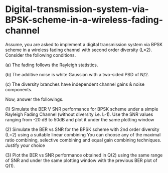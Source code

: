 # Digital-transmission-system-via-BPSK-scheme-in-a-wireless-fading-channel



Assume, you are asked to implement a digital transmission system via BPSK scheme in a wireless fading channel with second order diversity (L=2). Consider the following conditions.

(a) The fading follows the Rayleigh statistics.

(b) The additive noise is white Gaussian with a two-sided PSD of N/2.

(c) The diversity branches have independent channel gains & noise components.

Now, answer the followings.

(1) Simulate the BER V SNR performance for BPSK scheme under a simple Rayleigh Fading Channel (without diversity i.e. L-1). Use the SNR values ranging from -20 dB to 50dB and plot it under the same plotting window

(2) Simulate the BER vs SNR for the BPSK scheme with 2nd order diversity (L=2) using a suitable linear combining You can choose any of the maximal ratio combining, selective combining and equal gain combining techniques. Justify your choice

(3) Plot the BER vs SNR performance obtained in Q(2) using the same range of SNR and under the same plotting window with the previous BER plot of Q(1).


